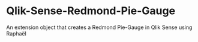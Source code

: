 Qlik-Sense-Redmond-Pie-Gauge
============================

An extension object that creates a Redmond Pie-Gauge in Qlik Sense using Raphaël
